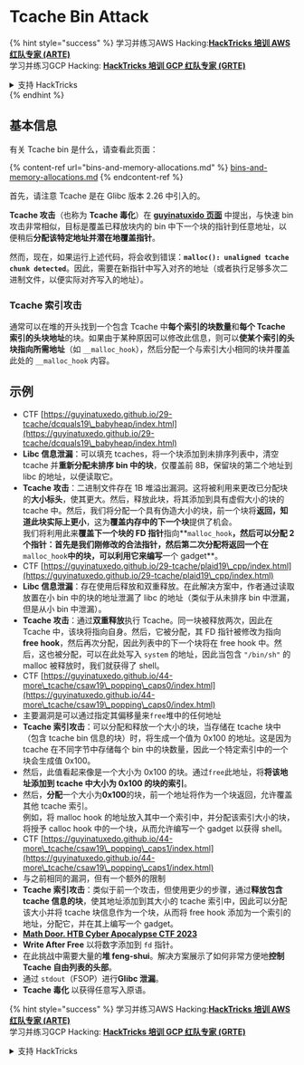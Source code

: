 # Tcache Bin Attack

{% hint style="success" %}
学习并练习AWS Hacking:<img src="/.gitbook/assets/arte.png" alt="" data-size="line">[**HackTricks 培训 AWS 红队专家 (ARTE)**](https://training.hacktricks.xyz/courses/arte)<img src="/.gitbook/assets/arte.png" alt="" data-size="line">\
学习并练习GCP Hacking: <img src="/.gitbook/assets/grte.png" alt="" data-size="line">[**HackTricks 培训 GCP 红队专家 (GRTE)**<img src="/.gitbook/assets/grte.png" alt="" data-size="line">](https://training.hacktricks.xyz/courses/grte)

<details>

<summary>支持 HackTricks</summary>

* 检查 [**订阅计划**](https://github.com/sponsors/carlospolop)!
* **加入** 💬 [**Discord 群组**](https://discord.gg/hRep4RUj7f) 或 [**电报群组**](https://t.me/peass) 或 **关注** 我们的 **Twitter** 🐦 [**@hacktricks\_live**](https://twitter.com/hacktricks\_live)**.**
* 通过向 **HackTricks** 和 **HackTricks Cloud** 的 github 仓库提交 PR 来分享黑客技巧。

</details>
{% endhint %}

## 基本信息

有关 Tcache bin 是什么，请查看此页面：

{% content-ref url="bins-and-memory-allocations.md" %}
[bins-and-memory-allocations.md](bins-and-memory-allocations.md)
{% endcontent-ref %}

首先，请注意 Tcache 是在 Glibc 版本 2.26 中引入的。

**Tcache 攻击**（也称为 **Tcache 毒化**）在 [**guyinatuxido 页面**](https://guyinatuxedo.github.io/29-tcache/tcache\_explanation/index.html) 中提出，与快速 bin 攻击非常相似，目标是覆盖已释放块内的 bin 中下一个块的指针到任意地址，以便稍后**分配该特定地址并潜在地覆盖指针**。

然而，现在，如果运行上述代码，将会收到错误：**`malloc(): unaligned tcache chunk detected`**。因此，需要在新指针中写入对齐的地址（或者执行足够多次二进制文件，以便实际对齐写入的地址）。

### Tcache 索引攻击

通常可以在堆的开头找到一个包含 Tcache 中**每个索引的块数量**和**每个 Tcache 索引的头块地址**的块。如果由于某种原因可以修改此信息，则可以**使某个索引的头块指向所需地址**（如 `__malloc_hook`），然后分配一个与索引大小相同的块并覆盖此处的 `__malloc_hook` 内容。

## 示例

* CTF [https://guyinatuxedo.github.io/29-tcache/dcquals19\_babyheap/index.html](https://guyinatuxedo.github.io/29-tcache/dcquals19\_babyheap/index.html)
* **Libc 信息泄漏**：可以填充 tcaches，将一个块添加到未排序列表中，清空 tcache 并**重新分配未排序 bin 中的块**，仅覆盖前 8B，保留块的第二个地址到 libc 的地址，以便读取它。
* **Tcache 攻击**：二进制文件存在 1B 堆溢出漏洞。这将被利用来更改已分配块的**大小标头**，使其更大。然后，释放此块，将其添加到具有虚假大小的块的 tcache 中。然后，我们将分配一个具有伪造大小的块，前一个块将**返回，知道此块实际上更小**，这为**覆盖内存中的下一个块**提供了机会。\
我们将利用此来**覆盖下一个块的 FD 指针**指向**`malloc_hook`**，然后可以分配 2 个指针：首先是我们刚修改的合法指针，然后第二次分配将返回一个在**`malloc_hook`**中的块，可以利用它来编写**一个 gadget**。
* CTF [https://guyinatuxedo.github.io/29-tcache/plaid19\_cpp/index.html](https://guyinatuxedo.github.io/29-tcache/plaid19\_cpp/index.html)
* **Libc 信息泄漏**：存在使用后释放和双重释放。在此解决方案中，作者通过读取放置在小 bin 中的块的地址泄漏了 libc 的地址（类似于从未排序 bin 中泄漏，但是从小 bin 中泄漏）。
* **Tcache 攻击**：通过**双重释放**执行 Tcache。同一块被释放两次，因此在 Tcache 中，该块将指向自身。然后，它被分配，其 FD 指针被修改为指向**free hook**，然后再次分配，因此列表中的下一个块将在 free hook 中。然后，这也被分配，可以在此处写入 `system` 的地址，因此当包含 `"/bin/sh"` 的 malloc 被释放时，我们就获得了 shell。
* CTF [https://guyinatuxedo.github.io/44-more\_tcache/csaw19\_popping\_caps0/index.html](https://guyinatuxedo.github.io/44-more\_tcache/csaw19\_popping\_caps0/index.html)
* 主要漏洞是可以通过指定其偏移量来`free`堆中的任何地址
* **Tcache 索引攻击**：可以分配和释放一个大小的块，当存储在 tcache 块中（包含 tcache bin 信息的块）时，将生成一个值为 0x100 的地址。这是因为 tcache 在不同字节中存储每个 bin 中的块数量，因此一个特定索引中的一个块会生成值 0x100。
* 然后，此值看起来像是一个大小为 0x100 的块。通过`free`此地址，将**将该地址添加到 tcache 中大小为 0x100 的块的索引**。
* 然后，**分配**一个大小为**0x100**的块，前一个地址将作为一个块返回，允许覆盖其他 tcache 索引。\
例如，将 malloc hook 的地址放入其中一个索引中，并分配该索引大小的块，将授予 calloc hook 中的一个块，从而允许编写一个 gadget 以获得 shell。
* CTF [https://guyinatuxedo.github.io/44-more\_tcache/csaw19\_popping\_caps1/index.html](https://guyinatuxedo.github.io/44-more\_tcache/csaw19\_popping\_caps1/index.html)
* 与之前相同的漏洞，但有一个额外的限制
* **Tcache 索引攻击**：类似于前一个攻击，但使用更少的步骤，通过**释放包含 tcache 信息的块**，使其地址添加到其大小的 tcache 索引中，因此可以分配该大小并将 tcache 块信息作为一个块，从而将 free hook 添加为一个索引的地址，分配它，并在其上编写一个 gadget。
* [**Math Door. HTB Cyber Apocalypse CTF 2023**](https://7rocky.github.io/en/ctf/other/htb-cyber-apocalypse/math-door/)
* **Write After Free** 以将数字添加到 `fd` 指针。
* 在此挑战中需要大量的**堆 feng-shui**。解决方案展示了如何非常方便地**控制 Tcache 自由列表的头部**。
* 通过 `stdout`（FSOP）进行**Glibc 泄漏**。
* **Tcache 毒化** 以获得任意写入原语。

{% hint style="success" %}
学习并练习AWS Hacking:<img src="/.gitbook/assets/arte.png" alt="" data-size="line">[**HackTricks 培训 AWS 红队专家 (ARTE)**](https://training.hacktricks.xyz/courses/arte)<img src="/.gitbook/assets/arte.png" alt="" data-size="line">\
学习并练习GCP Hacking: <img src="/.gitbook/assets/grte.png" alt="" data-size="line">[**HackTricks 培训 GCP 红队专家 (GRTE)**<img src="/.gitbook/assets/grte.png" alt="" data-size="line">](https://training.hacktricks.xyz/courses/grte)

<details>

<summary>支持 HackTricks</summary>

* 检查 [**订阅计划**](https://github.com/sponsors/carlospolop)!
* **加入** 💬 [**Discord 群组**](https://discord.gg/hRep4RUj7f) 或者 [**telegram 群组**](https://t.me/peass) 或者在 **Twitter** 上关注我们 🐦 [**@hacktricks\_live**](https://twitter.com/hacktricks\_live)**。**
* **通过向** [**HackTricks**](https://github.com/carlospolop/hacktricks) **和** [**HackTricks Cloud**](https://github.com/carlospolop/hacktricks-cloud) **github 仓库提交 PR 来分享黑客技巧。**
